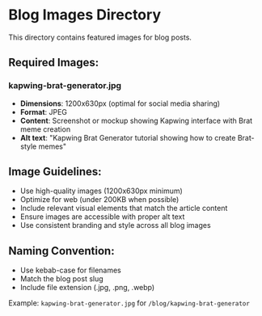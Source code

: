 # Blog Images Directory

This directory contains featured images for blog posts.

## Required Images:

### kapwing-brat-generator.jpg
- **Dimensions**: 1200x630px (optimal for social media sharing)
- **Format**: JPEG
- **Content**: Screenshot or mockup showing Kapwing interface with Brat meme creation
- **Alt text**: "Kapwing Brat Generator tutorial showing how to create Brat-style memes"

## Image Guidelines:

- Use high-quality images (1200x630px minimum)
- Optimize for web (under 200KB when possible)
- Include relevant visual elements that match the article content
- Ensure images are accessible with proper alt text
- Use consistent branding and style across all blog images

## Naming Convention:

- Use kebab-case for filenames
- Match the blog post slug
- Include file extension (.jpg, .png, .webp)

Example: `kapwing-brat-generator.jpg` for `/blog/kapwing-brat-generator` 